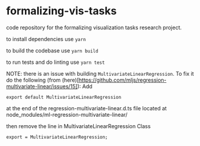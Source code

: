 # formalizing-vis-tasks
code repository for the formalizing visualization tasks research project.

to install dependencies use `yarn`

to build the codebase use `yarn build`

to run tests and do linting use `yarn test`

NOTE: there is an issue with building `MultivariateLinearRegression`. To fix it do the following (from (here)[https://github.com/mljs/regression-multivariate-linear/issues/15]):
Add
```
export default MultivariateLinearRegression
```
at the end of the regression-multivariate-linear.d.ts file located at node_modules/ml-regression-multivariate-linear/

then remove the line in MultivariateLinearRegression Class
```
export = MultivariateLinearRegression;
```

